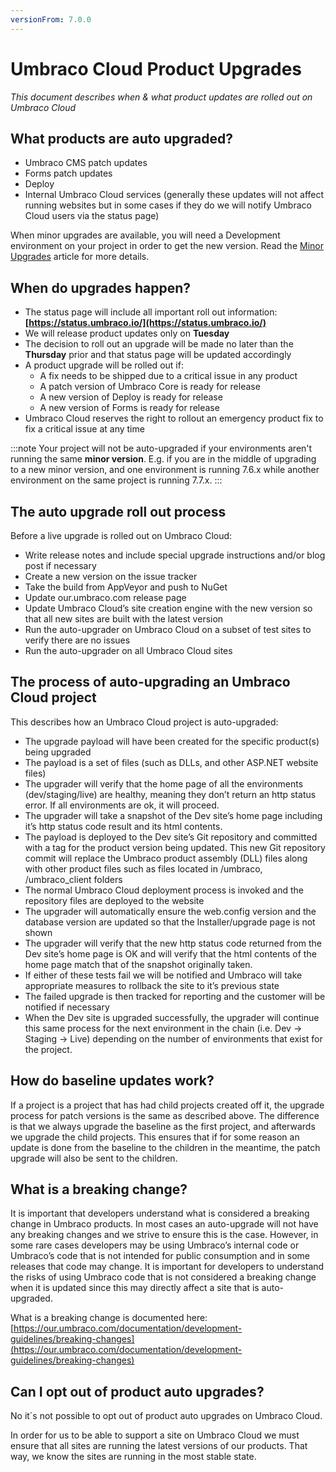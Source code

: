 ```yaml
---
versionFrom: 7.0.0
---
```


# Umbraco Cloud Product Upgrades

_This document describes when & what product updates are rolled out on Umbraco Cloud_

## What products are auto upgraded?

* Umbraco CMS patch updates
* Forms patch updates
* Deploy
* Internal Umbraco Cloud services (generally these updates will not affect running websites but in some cases if they do we will notify Umbraco Cloud users via the status page)

When minor upgrades are available, you will need a Development environment on your project in order to get the new version. Read the [Minor Upgrades](Minor-Upgrades) article for more details.

## When do upgrades happen?

* The status page will include all important roll out information: __[https://status.umbraco.io/](https://status.umbraco.io/)__
* We will release product updates only on __Tuesday__
* The decision to roll out an upgrade will be made no later than the __Thursday__ prior and that status page will be updated accordingly
* A product upgrade will be rolled out if:
  * A fix needs to be shipped due to a critical issue in any product
  * A patch version of Umbraco Core is ready for release
  * A new version of Deploy is ready for release
  * A new version of Forms is ready for release
* Umbraco Cloud reserves the right to rollout an emergency product fix to fix a critical issue at any time

:::note
Your project will not be auto-upgraded if your environments aren't running the same **minor version**. E.g. if you are in the middle of upgrading to a new minor version, and one environment is running 7.6.x while another environment on the same project is running 7.7.x.
:::

## The auto upgrade roll out process

Before a live upgrade is rolled out on Umbraco Cloud:

* Write release notes and include special upgrade instructions and/or blog post if necessary
* Create a new version on the issue tracker
* Take the build from AppVeyor and push to NuGet
* Update our.umbraco.com release page
* Update Umbraco Cloud’s site creation engine with the new version so that all new sites are built with the latest version
* Run the auto-upgrader on Umbraco Cloud on a subset of test sites to verify there are no issues
* Run the auto-upgrader on all Umbraco Cloud sites

## The process of auto-upgrading an Umbraco Cloud project

This describes how an Umbraco Cloud project is auto-upgraded:

* The upgrade payload will have been created for the specific product(s) being upgraded
* The payload is a set of files (such as DLLs, and other ASP.NET website files)
* The upgrader will verify that the home page of all the environments (dev/staging/live) are healthy, meaning they don’t return an http status error. If all environments are ok, it will proceed.
* The upgrader will take a snapshot of the Dev site’s home page including it’s http status code result and its html contents.
* The payload is deployed to the Dev site’s Git repository and committed with a tag for the product version being updated. This new Git repository commit will replace the Umbraco product assembly (DLL) files along with other product files such as files located in /umbraco, /umbraco_client folders
* The normal Umbraco Cloud deployment process is invoked and the repository files are deployed to the website
* The upgrader will automatically ensure the web.config version and the database version are updated so that the Installer/upgrade page is not shown
* The upgrader will verify that the new http status code returned from the Dev site’s home page is OK and will verify that the html contents of the home page match that of the snapshot originally taken.
* If either of these tests fail we will be notified and Umbraco will take appropriate measures to rollback the site to it’s previous state
* The failed upgrade is then tracked for reporting and the customer will be notified if necessary
* When the Dev site is upgraded successfully, the upgrader will continue this same process for the next environment in the chain (i.e. Dev -> Staging -> Live) depending on the number of environments that exist for the project.

## How do baseline updates work?

If a project is a project that has had child projects created off it, the upgrade process for patch versions is the same as described above. The difference is that we always upgrade the baseline as the first project, and afterwards we upgrade the child projects. This ensures that if for some reason an update is done from the baseline to the children in the meantime, the patch upgrade will also be sent to the children.

## What is a breaking change?

It is important that developers understand what is considered a breaking change in Umbraco products. In most cases an auto-upgrade will not have any breaking changes and we strive to ensure this is the case. However, in some rare cases developers may be using Umbraco’s internal code or Umbraco’s code that is not intended for public consumption and in some releases that code may change. It is important for developers to understand the risks of using Umbraco code that is not considered a breaking change when it is updated since this may directly affect a site that is auto-upgraded.

What is a breaking change is documented here: [https://our.umbraco.com/documentation/development-guidelines/breaking-changes](https://our.umbraco.com/documentation/development-guidelines/breaking-changes)

## Can I opt out of product auto upgrades?

No it´s not possible to opt out of product auto upgrades on Umbraco Cloud.

In order for us to be able to support a site on Umbraco Cloud we must ensure that all sites are running the latest versions of our products. That way, we know the sites are running in the most stable state.
